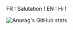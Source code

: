 FR : Salutation ! 
EN : Hi !

![Anurag's GitHub stats](https://github-readme-stats.vercel.app/api?username=chaweb&show_icons=true&theme=tokyonight)
